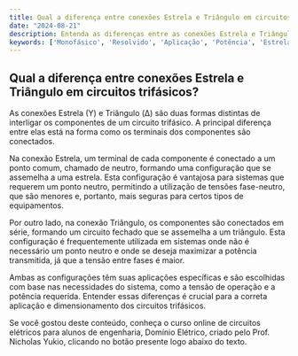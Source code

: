 ```yaml
---
title: Qual a diferença entre conexões Estrela e Triângulo em circuitos trifásicos?
date: "2024-08-21"
description: Entenda as diferenças entre as conexões Estrela e Triângulo em circuitos trifásicos e suas aplicações práticas.
keywords: ['Monofásico', 'Resolvido', 'Aplicação', 'Potência', 'Estrela-Triângulo', 'Triângulo-Estrela', 'Exercício']
---
```


## Qual a diferença entre conexões Estrela e Triângulo em circuitos trifásicos?

As conexões Estrela (Y) e Triângulo (Δ) são duas formas distintas de interligar os componentes de um circuito trifásico. A principal diferença entre elas está na forma como os terminais dos componentes são conectados.

Na conexão Estrela, um terminal de cada componente é conectado a um ponto comum, chamado de neutro, formando uma configuração que se assemelha a uma estrela. Esta configuração é vantajosa para sistemas que requerem um ponto neutro, permitindo a utilização de tensões fase-neutro, que são menores e, portanto, mais seguras para certos tipos de equipamentos.

Por outro lado, na conexão Triângulo, os componentes são conectados em série, formando um circuito fechado que se assemelha a um triângulo. Esta configuração é frequentemente utilizada em sistemas onde não é necessário um ponto neutro e onde se deseja maximizar a potência transmitida, já que a tensão entre fases é maior.

Ambas as configurações têm suas aplicações específicas e são escolhidas com base nas necessidades do sistema, como a tensão de operação e a potência requerida. Entender essas diferenças é crucial para a correta aplicação e dimensionamento dos circuitos trifásicos.

Se você gostou deste conteúdo, conheça o curso online de circuitos elétricos para alunos de engenharia, Domínio Elétrico, criado pelo Prof. Nicholas Yukio, clicando no botão presente logo abaixo do texto.